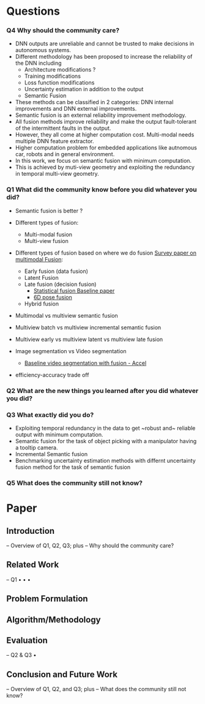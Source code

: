 
# Questions 
### Q4 Why should the community care?

* DNN outputs are unreliable and cannot be trusted to make decisions in autonomous systems.
* Different methodology has been proposed to increase the reliability of the DNN including
   * Architecture modifications ?
   * Training modifications
   * Loss function modifications
   * Uncertainty estimation in addition to the output
   * Semantic Fusion 
* These methods can be classified in 2 categories: DNN internal improvements and DNN external improvements.
* Semantic fusion is an external reliability improvement methodology.
* All fusion methods improve reliability and make the output fault-tolerant of the intermittent faults in the output.
* However, they all come at higher computation cost. Multi-modal needs multiple DNN feature extractor.
* Higher computation problem for embedded applications like autnomous car, robots and in general environment.
* In this work, we focus on semantic fusion with minimum computation.
* This is achieved by muti-view geometry and exploiting the redundancy in temporal multi-view geometry.

### Q1 What did the community know before you did whatever you did?
* Semantic fusion is better ?
* Different types of fusion:
   * Multi-modal fusion
   * Multi-view fusion
* Different types of fusion based on where we do fusion [Survey paper on multimodal Fusion](https://hal-univ-evry.archives-ouvertes.fr/hal-02963619/file/Deep_Multimodal_Fusion_for_Semantic_Image_Segmentation__A_Survey.pdf):
   * Early fusion (data fusion)
   * Latent Fusion
   * Late fusion (decision fusion)
     * [Statistical fusion Baseline paper](https://arxiv.org/abs/1807.11249) 
     * [6D pose fusion ]()
   * Hybrid fusion 
* Multimodal vs multiview semantic fusion
* Multiview batch vs multiview incremental semantic fusion 
* Multiview early vs multiview latent vs multiview late fusion
* Image segmentation vs Video segmentation 
   * [Baseline video segmentation with fusion - Accel](https://arxiv.org/pdf/1807.06667.pdf)

* efficiency-accuracy trade off

### Q2 What are the new things you learned after you did whatever you did?

### Q3 What exactly did you do?

* Exploiting temporal redundancy in the data to get ~robust and~ reliable output with minimum computation.
* Semantic fusion for the task of object picking with a manipulator having a tooltip camera.
* Incremental Semantic fusion
* Benchmarking uncertainty estimation methods with differnt uncertainty fusion method for the task of semantic fusion

### Q5 What does the community still not know?



# Paper 

## Introduction
– Overview of Q1, Q2, Q3; plus
– Why should the community care?

## Related Work
– Q1
•
•
•
## Problem Formulation
## Algorithm/Methodology
## Evaluation
– Q2 & Q3
•
## Conclusion and Future Work
– Overview of Q1, Q2, and Q3; plus
– What does the community still not know?


